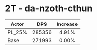 # 2T - da-nzoth-cthun
| Actor | DPS | Increase |
|---|:---:|:---:|
|PL_25%|285356|4.91%|
|Base|271993|0.00%|
